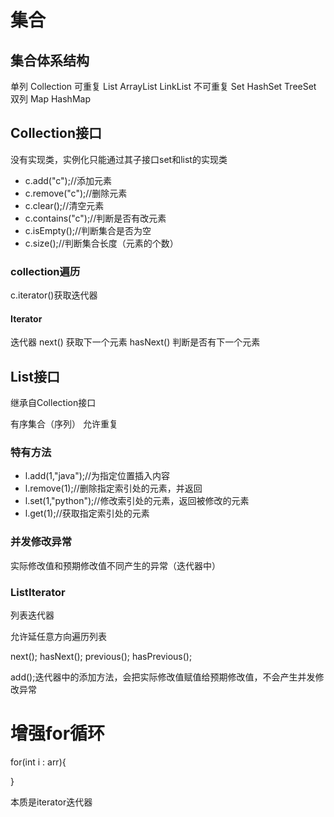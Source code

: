 # 集合

## 集合体系结构

单列 Collection
    可重复 List
        ArrayList
        LinkList
    不可重复 Set
        HashSet
        TreeSet
双列 Map
    HashMap

## Collection接口

没有实现类，实例化只能通过其子接口set和list的实现类
<ul>
    <li>c.add("c");//添加元素
    <li>c.remove("c");//删除元素
    <li>c.clear();//清空元素
    <li>c.contains("c");//判断是否有改元素
    <li>c.isEmpty();//判断集合是否为空
    <li>c.size();//判断集合长度（元素的个数）
</ul>

### collection遍历

c.iterator()获取迭代器

#### Iterator

迭代器
next()  获取下一个元素
hasNext()  判断是否有下一个元素

## List接口

继承自Collection接口

有序集合（序列）
允许重复

### 特有方法
<ul>
    <li>l.add(1,"java");//为指定位置插入内容
    <li>l.remove(1);//删除指定索引处的元素，并返回
    <li>l.set(1,"python");//修改索引处的元素，返回被修改的元素
    <li>l.get(1);//获取指定索引处的元素
</ul>

### 并发修改异常

实际修改值和预期修改值不同产生的异常（迭代器中）

### ListIterator

列表迭代器

允许延任意方向遍历列表

next();
hasNext();
previous();
hasPrevious();

add();迭代器中的添加方法，会把实际修改值赋值给预期修改值，不会产生并发修改异常

# 增强for循环

for(int i : arr){

}

本质是iterator迭代器





